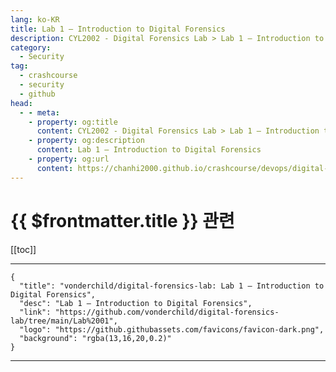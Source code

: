```yaml
---
lang: ko-KR
title: Lab 1 — Introduction to Digital Forensics
description: CYL2002 - Digital Forensics Lab > Lab 1 — Introduction to Digital Forensics
category:
  - Security
tag:
  - crashcourse
  - security
  - github
head:
  - - meta:
    - property: og:title
      content: CYL2002 - Digital Forensics Lab > Lab 1 — Introduction to Digital Forensics
    - property: og:description
      content: Lab 1 — Introduction to Digital Forensics
    - property: og:url
      content: https://chanhi2000.github.io/crashcourse/devops/digital-forensics-lab/01.html
---
```


# {{ $frontmatter.title }} 관련

[[toc]]

---

```component VPCard
{
  "title": "vonderchild/digital-forensics-lab: Lab 1 — Introduction to Digital Forensics",
  "desc": "Lab 1 — Introduction to Digital Forensics",
  "link": "https://github.com/vonderchild/digital-forensics-lab/tree/main/Lab%2001",
  "logo": "https://github.githubassets.com/favicons/favicon-dark.png",
  "background": "rgba(13,16,20,0.2)"
}
```

---

<TagLinks />